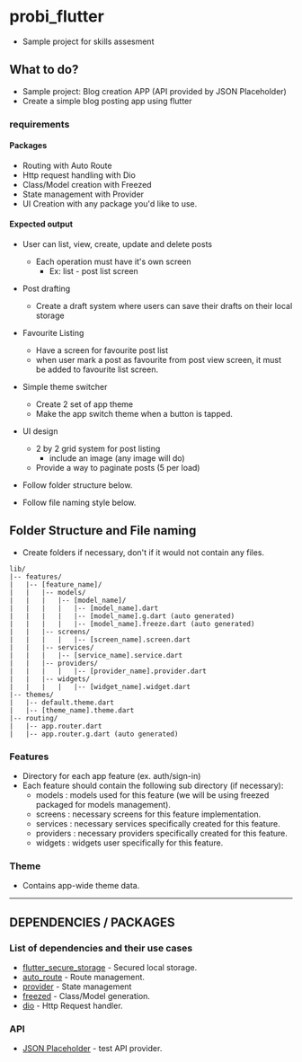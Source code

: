 # probi_flutter
- Sample project for skills assesment

## What to do?
- Sample project: Blog creation APP (API provided by JSON Placeholder)
- Create a simple blog posting app using flutter

### requirements

#### Packages

- Routing with Auto Route
- Http request handling with Dio
- Class/Model creation with Freezed
- State management with Provider
- UI Creation with any package you'd like to use.


#### Expected output

- User can list, view, create, update and delete posts
    - Each operation must have it's own screen
        - Ex: list - post list screen

- Post drafting
    - Create a draft system where users can save their drafts on their local storage

- Favourite Listing
    - Have a screen for favourite post list
    - when user mark a post as favourite from post view screen, it must be added to favourite list screen.

- Simple theme switcher
    - Create 2 set of app theme
    - Make the app switch theme when a button is tapped.

- UI design
    - 2 by 2 grid system for post listing
        - include an image (any image will do)
    - Provide a way to paginate posts (5 per load)

- Follow folder structure below.
- Follow file naming style below.

## Folder Structure and File naming
- Create folders if necessary, don't if it would not contain any files.
```
lib/
|-- features/
|   |-- [feature_name]/
|   |   |-- models/
|   |   |   |-- [model_name]/
|   |   |   |   |-- [model_name].dart 
|   |   |   |   |-- [model_name].g.dart (auto generated)
|   |   |   |   |-- [model_name].freeze.dart (auto generated)
|   |   |-- screens/
|   |   |   |   |-- [screen_name].screen.dart
|   |   |-- services/
|   |   |   |-- [service_name].service.dart
|   |   |-- providers/
|   |   |   |   |-- [provider_name].provider.dart
|   |   |-- widgets/
|   |   |   |   |-- [widget_name].widget.dart
|-- themes/
|   |-- default.theme.dart
|   |-- [theme_name].theme.dart
|-- routing/
|   |-- app.router.dart
|   |-- app.router.g.dart (auto generated)
```

### Features
- Directory for each app feature (ex. auth/sign-in)
- Each feature should contain the following sub directory (if necessary):
  - models : models used for this feature (we will be using freezed packaged for models management).
  - screens : necessary screens for this feature implementation.
  - services : necessary services specifically created for this feature.
  - providers : necessary providers specifically created for this feature.
  - widgets : widgets user specifically for this feature.

### Theme
- Contains app-wide theme data.

---

## DEPENDENCIES / PACKAGES

### List of dependencies and their use cases
- [flutter_secure_storage](https://pub.dev/packages/flutter_secure_storage) - Secured local storage.
- [auto_route](https://pub.dev/packages/auto_route) - Route management.
- [provider](https://pub.dev/packages/provider) - State management
- [freezed](https://pub.dev/packages/freezed) - Class/Model generation.
- [dio](https://pub.dev/packages/dio) - Http Request handler.

### API
- [JSON Placeholder](https://jsonplaceholder.typicode.com/) - test API provider.
